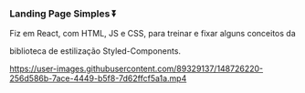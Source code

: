 ### Landing Page Simples :arrow_double_down:

Fiz  em React, com HTML, JS e CSS, para treinar e fixar alguns conceitos da 

biblioteca de estilização Styled-Components.

https://user-images.githubusercontent.com/89329137/148726220-256d586b-7ace-4449-b5f8-7d62ffcf5a1a.mp4

